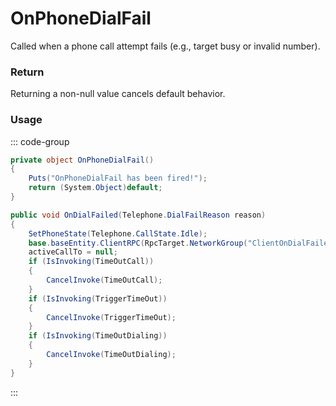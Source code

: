 <Badge type="danger" text="Carbon Compatible"/><Badge type="warning" text="Oxide Compatible"/>
# OnPhoneDialFail
Called when a phone call attempt fails (e.g., target busy or invalid number).
### Return
Returning a non-null value cancels default behavior.

### Usage
::: code-group
```csharp [Example]
private object OnPhoneDialFail()
{
	Puts("OnPhoneDialFail has been fired!");
	return (System.Object)default;
}
```
```csharp [Source — Assembly-CSharp @ PhoneController]
public void OnDialFailed(Telephone.DialFailReason reason)
{
	SetPhoneState(Telephone.CallState.Idle);
	base.baseEntity.ClientRPC(RpcTarget.NetworkGroup("ClientOnDialFailed"), (int)reason);
	activeCallTo = null;
	if (IsInvoking(TimeOutCall))
	{
		CancelInvoke(TimeOutCall);
	}
	if (IsInvoking(TriggerTimeOut))
	{
		CancelInvoke(TriggerTimeOut);
	}
	if (IsInvoking(TimeOutDialing))
	{
		CancelInvoke(TimeOutDialing);
	}
}

```
:::
